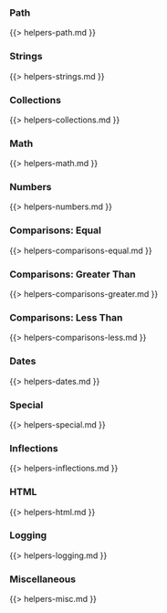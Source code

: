 
### Path
{{> helpers-path.md }}


### Strings
{{> helpers-strings.md }}


### Collections
{{> helpers-collections.md }}


### Math
{{> helpers-math.md }}


### Numbers
{{> helpers-numbers.md }}


### Comparisons: Equal
{{> helpers-comparisons-equal.md }}


### Comparisons: Greater Than
{{> helpers-comparisons-greater.md }}


### Comparisons: Less Than
{{> helpers-comparisons-less.md }}


### Dates
{{> helpers-dates.md }}


### Special
{{> helpers-special.md }}


### Inflections
{{> helpers-inflections.md }}


### HTML
{{> helpers-html.md }}


### Logging
{{> helpers-logging.md }}


### Miscellaneous
{{> helpers-misc.md }}
